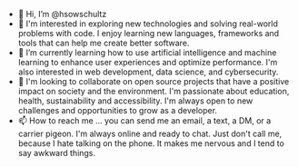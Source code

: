 - 👋 Hi, I’m @hsowschultz
- 👀 I'm interested in exploring new technologies and solving real-world problems with code. I enjoy learning new languages, frameworks and tools that can help me create better software.
- 🌱 I’m currently learning how to use artificial intelligence and machine learning to enhance user experiences and optimize performance. I'm also interested in web development, data science, and cybersecurity.
- 💞️ I'm looking to collaborate on open source projects that have a positive impact on society and the environment. I'm passionate about education, health, sustainability and accessibility. I'm always open to new challenges and opportunities to grow as a developer.
- 📫 How to reach me ... you can send me an email, a text, a DM, or a carrier pigeon. I'm always online and ready to chat. Just don't call me, because I hate talking on the phone. It makes me nervous and I tend to say awkward things.

<!---
hsowschultz/hsowschultz is a ✨ special ✨ repository because its `README.md` (this file) appears on your GitHub profile.
You can click the Preview link to take a look at your changes.
--->
